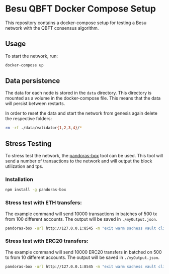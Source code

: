 # Besu QBFT Docker Compose Setup

This repository contains a docker-compose setup for testing a Besu network with the QBFT consensus algorithm.

## Usage

To start the network, run:

```bash
docker-compose up
```
## Data persistence

The data for each node is stored in the `data` directory. This directory is mounted as a volume in the docker-compose file. This means that the data will persist between restarts.

In order to reset the data and start the network from genesis again delete the respective folders:

```bash
rm -rf ./data/validator{1,2,3,4}/*
```

## Stress Testing

To stress test the network, the [pandoras-box](https://github.com/madz-lab/pandoras-box) tool can be used. This tool will send a number of transactions to the network and will output the block utilization and tps.

### Installation

```bash
npm install -g pandoras-box
```

### Stress test with ETH transfers:

The example command will send 10000 transactions in batches of 500 tx from 100 different accounts. The output will be saved in `./myOutput.json`.

```bash
pandoras-box -url http://127.0.0.1:8545 -m "exit warm sadness vault clip rent educate pluck gentle vehicle news verb" -t 10000 -b 500 -s 100 -o ./myOutput.json
```

### Stress test with ERC20 transfers:

The example command will send 10000 ERC20 transfers in batched on 500 tx from 10 different accounts. The output will be saved in `./myOutput.json`.

```bash
pandoras-box -url http://127.0.0.1:8545 -m "exit warm sadness vault clip rent educate pluck gentle vehicle news verb" -t 10000 -b 500 -s 10 --mode ERC20 -o ./myOutput.json
```